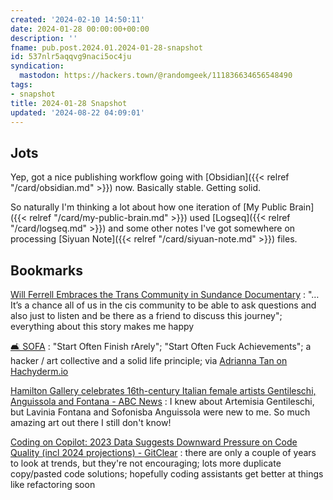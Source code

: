 ```yaml
---
created: '2024-02-10 14:50:11'
date: 2024-01-28 00:00:00+00:00
description: ''
fname: pub.post.2024.01.2024-01-28-snapshot
id: 537nlr5aqqvg9naci5oc4ju
syndication:
  mastodon: https://hackers.town/@randomgeek/111836634656548490
tags:
- snapshot
title: 2024-01-28 Snapshot
updated: '2024-08-22 04:09:01'
---
```


<!--more-->
## Jots

Yep, got a nice publishing workflow going with [Obsidian]({{< relref "/card/obsidian.md" >}}) now. Basically stable. Getting solid.

So naturally I'm thinking a lot about how one iteration of [My Public Brain]({{< relref "/card/my-public-brain.md" >}}) used [Logseq]({{< relref "/card/logseq.md" >}}) and some other notes I've got somewhere on processing [Siyuan Note]({{< relref "/card/siyuan-note.md" >}}) files.

## Bookmarks

[Will Ferrell Embraces the Trans Community in Sundance Documentary](https://variety.com/2024/film/news/will-ferrell-transgender-community-sundance-documentary-1235881250/)
: "…It’s a chance all of us in the cis community to be able to ask questions and also just to listen and be there as a friend to discuss this journey"; everything about this story makes me happy

[🛋 SOFA](https://tilde.town/~dozens/sofa/)
: "Start Often Finish rArely"; "Start Often Fuck Achievements"; a hacker / art collective and a solid life principle; via [Adrianna Tan on Hachyderm.io](https://hachyderm.io/@skinnylatte/111803425893597852)

[Hamilton Gallery celebrates 16th-century Italian female artists Gentileschi, Anguissola and Fontana - ABC News](https://www.abc.net.au/news/2024-01-20/hamilton-gallery-italian-female-masters-exhibition/103189414)
: I knew about Artemisia Gentileschi, but Lavinia Fontana and Sofonisba Anguissola were new to me. So much amazing art out there I still don't know!

[Coding on Copilot: 2023 Data Suggests Downward Pressure on Code Quality (incl 2024 projections) - GitClear](https://www.gitclear.com/coding_on_copilot_data_shows_ais_downward_pressure_on_code_quality)
: there are only a couple of years to look at trends, but they're not encouraging; lots more duplicate copy/pasted code solutions; hopefully coding assistants get better at things like refactoring soon